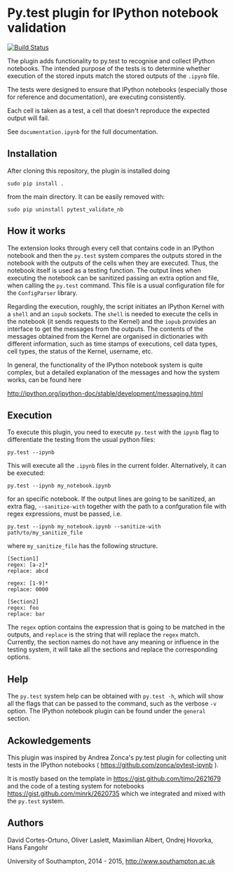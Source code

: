 # Py.test plugin for IPython notebook validation

[![Build Status](https://travis-ci.org/computationalmodelling/pytest_validate_nb.svg)](https://travis-ci.org/computationalmodelling/pytest_validate_nb)

The plugin adds functionality to py.test to recognise and collect IPython
notebooks. The intended purpose of the tests is to determine whether execution
of the stored inputs match the stored outputs of the `.ipynb` file.

The tests were designed to ensure that IPython notebooks (especially those for
reference and documentation), are executing consistently.

Each cell is taken as a test, a cell that doesn't reproduce the expected
output will fail.

See `documentation.ipynb` for the full documentation.

## Installation
After cloning this repository, the plugin is installed doing

    sudo pip install .

from the main directory. It can be easily removed with:

    sudo pip uninstall pytest_validate_nb


## How it works
The extension looks through every cell that contains code in an IPython notebook
and then the `py.test` system compares the outputs stored in the notebook
with the outputs of the cells when they are executed. Thus, the notebook itself is
used as a testing function.
The output lines when executing the notebook can be sanitized passing an
extra option and file, when calling the `py.test` command. This file
is a usual configuration file for the `ConfigParser` library.

Regarding the execution, roughly, the script initiates an
IPython Kernel with a `shell` and
an `iopub` sockets. The `shell` is needed to execute the cells in
the notebook (it sends requests to the Kernel) and the `iopub` provides
an interface to get the messages from the outputs. The contents
of the messages obtained from the Kernel are organised in dictionaries
with different information, such as time stamps of executions,
cell data types, cell types, the status of the Kernel, username, etc.

In general, the functionality of the IPython notebook system is
quite complex, but a detailed explanation of the messages
and how the system works, can be found here

http://ipython.org/ipython-doc/stable/development/messaging.html

## Execution
To execute this plugin, you need to execute `py.test` with the `ipynb` flag
to differentiate the testing from the usual python files:

    py.test --ipynb

This will execute all the `.ipynb` files in the current folder. Alternatively,
it can be executed:

    py.test --ipynb my_notebook.ipynb

for an specific notebook.
If the output lines are going to be sanitized, an extra flag, `--sanitize-with`
together with the path to a confguration file with regex expressions, must be passed,
i.e.

    py.test --ipynb my_notebook.ipynb --sanitize-with path/to/my_sanitize_file

where `my_sanitize_file` has the following structure.

```
[Section1]
regex: [a-z]*
replace: abcd

regex: [1-9]*
replace: 0000

[Section2]
regex: foo
replace: bar
```

The `regex` option contains the expression that is going to be matched in the outputs, and
`replace` is the string that will replace the `regex` match. Currently, the section
names do not have any meaning or influence in the testing system, it will take
all the sections and replace the corresponding options.

## Help
The `py.test` system help can be obtained with `py.test -h`, which will
show all the flags that can be passed to the command, such as the
verbose `-v` option. The IPython notebook plugin can be found under the
`general` section.


## Ackowledgements
This plugin was inspired by Andrea Zonca's py.test plugin for collecting unit
tests in the IPython notebooks ( https://github.com/zonca/pytest-ipynb ).


It is mostly based on the template in https://gist.github.com/timo/2621679
and the code of a testing system for notebooks https://gist.github.com/minrk/2620735
which we integrated and mixed with the `py.test` system.

## Authors

David Cortes-Ortuno, Oliver Laslett, Maximilian Albert, Ondrej Hovorka, Hans Fangohr

University of Southampton, 2014 - 2015, http://www.southampton.ac.uk
